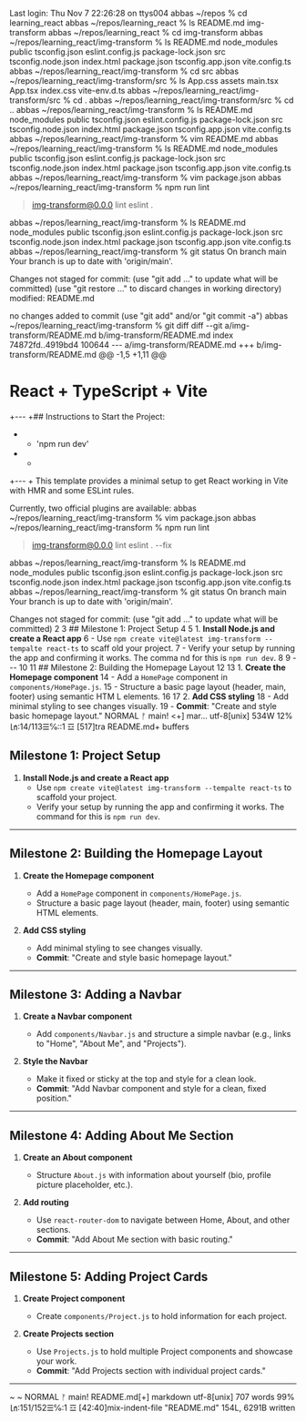 Last login: Thu Nov  7 22:26:28 on ttys004
abbas ~/repos % cd learning_react
abbas ~/repos/learning_react % ls
README.md     img-transform
abbas ~/repos/learning_react % cd img-transform
abbas ~/repos/learning_react/img-transform % ls
README.md          node_modules       public             tsconfig.json
eslint.config.js   package-lock.json  src                tsconfig.node.json
index.html         package.json       tsconfig.app.json  vite.config.ts
abbas ~/repos/learning_react/img-transform % cd src
abbas ~/repos/learning_react/img-transform/src % ls
App.css       assets        main.tsx
App.tsx       index.css     vite-env.d.ts
abbas ~/repos/learning_react/img-transform/src % cd .
abbas ~/repos/learning_react/img-transform/src % cd ..
abbas ~/repos/learning_react/img-transform % ls
README.md          node_modules       public             tsconfig.json
eslint.config.js   package-lock.json  src                tsconfig.node.json
index.html         package.json       tsconfig.app.json  vite.config.ts
abbas ~/repos/learning_react/img-transform % vim README.md
abbas ~/repos/learning_react/img-transform % ls
README.md          node_modules       public             tsconfig.json
eslint.config.js   package-lock.json  src                tsconfig.node.json
index.html         package.json       tsconfig.app.json  vite.config.ts
abbas ~/repos/learning_react/img-transform % vim package.json
abbas ~/repos/learning_react/img-transform % npm run lint

> img-transform@0.0.0 lint
> eslint .

abbas ~/repos/learning_react/img-transform % ls
README.md          node_modules       public             tsconfig.json
eslint.config.js   package-lock.json  src                tsconfig.node.json
index.html         package.json       tsconfig.app.json  vite.config.ts
abbas ~/repos/learning_react/img-transform % git status
On branch main
Your branch is up to date with 'origin/main'.

Changes not staged for commit:
  (use "git add <file>..." to update what will be committed)
  (use "git restore <file>..." to discard changes in working directory)
	modified:   README.md

no changes added to commit (use "git add" and/or "git commit -a")
abbas ~/repos/learning_react/img-transform % git diff
diff --git a/img-transform/README.md b/img-transform/README.md
index 74872fd..4919bd4 100644
--- a/img-transform/README.md
+++ b/img-transform/README.md
@@ -1,5 +1,11 @@
 # React + TypeScript + Vite

+---
+## Instructions to Start the Project:
+ - 'npm run dev'
+ -
+---
+
 This template provides a minimal setup to get React working in Vite with HMR and some ESLint rules.

 Currently, two official plugins are available:
abbas ~/repos/learning_react/img-transform % vim package.json
abbas ~/repos/learning_react/img-transform % npm run lint

> img-transform@0.0.0 lint
> eslint . --fix

abbas ~/repos/learning_react/img-transform % ls
README.md          node_modules       public             tsconfig.json
eslint.config.js   package-lock.json  src                tsconfig.node.json
index.html         package.json       tsconfig.app.json  vite.config.ts
abbas ~/repos/learning_react/img-transform % git status
On branch main
Your branch is up to date with 'origin/main'.

Changes not staged for commit:
  (use "git add <file>..." to update what will be committed)
  2
  3 ## Milestone 1: Project Setup
  4
  5 1. **Install Node.js and create a React app**
  6    - Use `npm create vite@latest img-transform --tempalte react-ts` to scaff    old your project.
  7    - Verify your setup by running the app and confirming it works. The comma
    nd for this is `npm run dev`.
  8
  9 ---
 10
 11 ## Milestone 2: Building the Homepage Layout
 12
 13 1. **Create the Homepage component**
 14    - Add a `HomePage` component in `components/HomePage.js`.
 15    - Structure a basic page layout (header, main, footer) using semantic HTM    L elements.
 16
 17 2. **Add CSS styling**
 18    - Add minimal styling to see changes visually.
 19    - **Commit**: "Create and style basic homepage layout."
 NORMAL  ᚠ main!  <+]   mar…  utf-8[unix]  534W 12% ㏑:14/113☰℅::1  ☲ [517]tra
 README.md+                                                                                                                                                                                                                                  buffers
## Milestone 1: Project Setup

1. **Install Node.js and create a React app**
   - Use `npm create vite@latest img-transform --tempalte react-ts` to scaffold your project.
   - Verify your setup by running the app and confirming it works. The command for this is `npm run dev`.

---

## Milestone 2: Building the Homepage Layout

1. **Create the Homepage component**
   - Add a `HomePage` component in `components/HomePage.js`.
   - Structure a basic page layout (header, main, footer) using semantic HTML elements.

2. **Add CSS styling**
   - Add minimal styling to see changes visually.
   - **Commit**: "Create and style basic homepage layout."

---

## Milestone 3: Adding a Navbar

1. **Create a Navbar component**
   - Add `components/Navbar.js` and structure a simple navbar (e.g., links to "Home", "About Me", and "Projects").

2. **Style the Navbar**
   - Make it fixed or sticky at the top and style for a clean look.
   - **Commit**: "Add Navbar component and style for a clean, fixed position."

---

## Milestone 4: Adding About Me Section

1. **Create an About component**
   - Structure `About.js` with information about yourself (bio, profile picture placeholder, etc.).

2. **Add routing**
   - Use `react-router-dom` to navigate between Home, About, and other sections.
   - **Commit**: "Add About Me section with basic routing."

---

## Milestone 5: Adding Project Cards

1. **Create Project component**
   - Create `components/Project.js` to hold information for each project.

2. **Create Projects section**
   - Use `Projects.js` to hold multiple Project components and showcase your work.
   - **Commit**: "Add Projects section with individual project cards."

---
~
~
 NORMAL  ᚠ main!  README.md[+]                                                                                                                                       markdown  utf-8[unix]  707 words 99% ㏑:151/152☰℅:1   ☲ [42:40]mix-indent-file
"README.md" 154L, 6291B written
